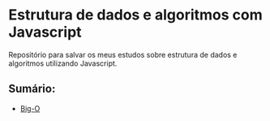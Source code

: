 # Estrutura de dados e algoritmos com Javascript

Repositório para salvar os meus estudos sobre estrutura de dados e algoritmos utilizando Javascript.

## Sumário:
  - [Big-O](https://github.com/andre-lfa/estrutura-de-dados-e-algoritmos/blob/main/big-o/BIG-O.md)
